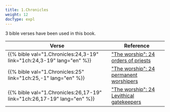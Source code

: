 ```yaml
---
title: 1.Chronicles
weight: 12
docType: expl
---
```


3 bible verses have been used in this book.

| Verse | Reference |
|-------|-----------|
| {{% bible val="1.Chronicles:24,3-19" link="1ch:24,3-19" lang="en" %}} | ["The worship": 24 orders of priests](../exampleSite/content/expl/../expl/content/worship/worship-in-the-throne-room#2a89) |
| {{% bible val="1.Chronicles:25" link="1ch:25,-1" lang="en" %}} | ["The worship": 24 permanent worshipers](../exampleSite/content/expl/../expl/content/worship/worship-in-the-throne-room#2a89) |
| {{% bible val="1.Chronicles:26,17-19" link="1ch:26,17-19" lang="en" %}} | ["The worship": 24 Levithical gatekeepers](../exampleSite/content/expl/../expl/content/worship/worship-in-the-throne-room#2a89) |

